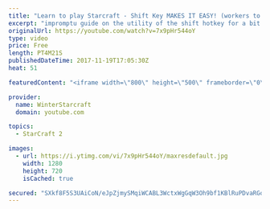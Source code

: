 ```yaml
---
title: "Learn to play Starcraft - Shift Key MAKES IT EASY! (workers to gas, waypoints, ctrl grps, moving)"
excerpt: "impromptu guide on the utility of the shift hotkey for a bit of everything"
originalUrl: https://youtube.com/watch?v=7x9pHr544oY
type: video
price: Free
length: PT4M21S
publishedDateTime: 2017-11-19T17:05:30Z
heat: 51

featuredContent: "<iframe width=\"800\" height=\"500\" frameborder=\"0\" src=\"https://www.youtube.com/embed/7x9pHr544oY\" allow=\"accelerometer; autoplay; encrypted-media; gyroscope; picture-in-picture\" allowfullscreen></iframe>"

provider:
  name: WinterStarcraft
  domain: youtube.com

topics:
  - StarCraft 2

images:
  - url: https://i.ytimg.com/vi/7x9pHr544oY/maxresdefault.jpg
    width: 1280
    height: 720
    isCached: true

secured: "SXkf8F5S3UAiCoN/eJpZjmySMqiWCABL3WctxWgGqW3Oh9bf1KBlRuPDvaRGo3CENndwUvUe7qihKCQVMjZsGRuemdxkayga6eDLEFd7uziR0Ed1bKlFIvZ+6dEqcHyS/iC1TaukeuK/9J7P9dhL2v9nc6DWOFGoReugGQM8QuCTBNzB5TOvZb/q9F2lN7WWFN6Ak2FJEbCe1n0PhWB6sc/K5oar9K5WdUAmaxIdHkJM1PxykQmsOVjd4sVkEwKBgpyueNqRfOY7/Cl0OC9nBBrhO8Xs00FBmQNyNjj8lSmmpeGfVKcYM8OkI1cuBKEi1K8fITti0F2LF4NR+zv6iJX+oaXyyiL1wdWg3UaBS+kLUWbMJw1pYNoo0ffZbSpvEVAUuICm1rX28gpo6WhXtOJZcNh/eRNUjntgQbiMkis=;0G9X5oIFoZ8IGu/Ltn52eA=="
---
```


